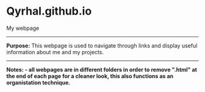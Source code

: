 # Qyrhal.github.io
My webpage

<hr>

<b>Purpose:</b> This webpage is used to navigate through links and display useful information about me and my projects.

<hr>
<b>Notes:<b>
- all webpages are in different folders in order to remove ".html" at the end of each page for a cleaner look, this also functions as an organistation technique.
